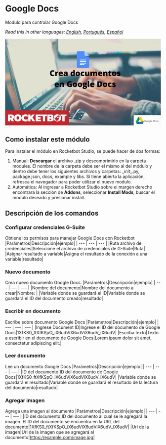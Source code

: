 # Google Docs
  
Modulo para controlar Google Docs  

*Read this in other languages: [English](Manual_GoogleDocs.md), [Português](Manual_GoogleDocs.pr.md), [Español](Manual_GoogleDocs.es.md)*
  
![banner](imgs/Banner_GoogleDocs.png)
## Como instalar este módulo
  
Para instalar el módulo en Rocketbot Studio, se puede hacer de dos formas:
1. Manual: __Descargar__ el archivo .zip y descomprimirlo en la carpeta modules. El nombre de la carpeta debe ser el mismo al del módulo y dentro debe tener los siguientes archivos y carpetas: \__init__.py, package.json, docs, example y libs. Si tiene abierta la aplicación, refresca el navegador para poder utilizar el nuevo modulo.
2. Automática: Al ingresar a Rocketbot Studio sobre el margen derecho encontrara la sección de **Addons**, seleccionar **Install Mods**, buscar el modulo deseado y presionar install.  


## Descripción de los comandos

### Configurar credenciales G-Suite
  
Obtiene los permisos para manejar Google Docs con Rocketbot
|Parámetros|Descripción|ejemplo|
| --- | --- | --- |
|Ruta archivo de credenciales|Seleccione el archivo de credenciales de G-Suite|Ruta|
|Asignar resultado a variable|Asigna el resultado de la conexión a una variable|resultado|

### Nuevo documento
  
Crea nuevo documento Google Docs.
|Parámetros|Descripción|ejemplo|
| --- | --- | --- |
|Nombre del documento|Nombre del documento a crear|Nombre: |
|Variable donde se guardará el ID|Variable donde se guardará el ID del documento creado|resultado|

### Escribir en documento
  
Escribe sobre documento Google Docs
|Parámetros|Descripción|ejemplo|
| --- | --- | --- |
|Ingrese Document ID|Ingrese el ID del documento de Google Docs|1XfKS0_ftXfKSpO_iX6udViX6udViX6udV_iX6udV|
|Escriba texto|Texto a escribir en el documento de Google Docs|Lorem ipsum dolor sit amet, consectetur adipiscing elit.|

### Leer documento
  
Lee un documento Google Docs
|Parámetros|Descripción|ejemplo|
| --- | --- | --- |
|ID del documento|ID del documento de Google Docs|1XfKS0_ftXfKSpO_iX6udViX6udViX6udV_iX6udV|
|Variable donde se guardará el resultado|Variable donde se guardará el resultado de la lectura del documento|resultado|

### Agregar imagen
  
Agrega una imagen al documento
|Parámetros|Descripción|ejemplo|
| --- | --- | --- |
|ID del documento|ID del documento al cual se le agregará la imagen. El ID del documento se encuentra en la URL del documento|1XfKS0_ftXfKSpO_iX6udViX6udViX6udV_iX6udV|
|Url de la imagen|Url de la imagen que se agregará al documento|https://example.com/image.jpg|
